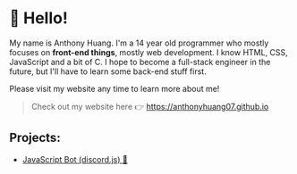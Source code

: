 # 👋 Hello!

My name is Anthony Huang. I'm a 14 year old programmer who mostly focuses on **front-end things**, mostly web development. I know HTML, CSS, JavaScript and a bit of C. I hope to become a full-stack engineer in the future, but I'll have to learn some back-end stuff first. 

Please visit my website any time to learn more about me!

> Check out my website here 👉 https://anthonyhuang07.github.io

## Projects:
- [JavaScript Bot (discord.js) 🤖](https://github.com/anthonyhuang07/FHDBot)
